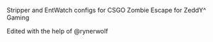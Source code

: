 
Stripper and EntWatch configs for CSGO Zombie Escape for ZeddY^ Gaming

Edited with the help of @rynerwolf
